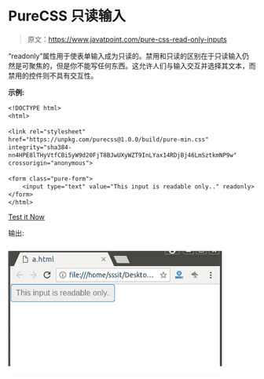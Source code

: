 # PureCSS 只读输入

> 原文：<https://www.javatpoint.com/pure-css-read-only-inputs>

“readonly”属性用于使表单输入成为只读的。禁用和只读的区别在于只读输入仍然是可聚焦的，但是你不能写任何东西。这允许人们与输入交互并选择其文本，而禁用的控件则不具有交互性。

**示例:**

```
<!DOCTYPE html>
<html>

<link rel="stylesheet" 
href="https://unpkg.com/purecss@1.0.0/build/pure-min.css" 
integrity="sha384-nn4HPE8lTHyVtfCBi5yW9d20FjT8BJwUXyWZT9InLYax14RDjBj46LmSztkmNP9w" 
crossorigin="anonymous">

<form class="pure-form">
    <input type="text" value="This input is readable only.." readonly>
</form>
</html>

```

[Test it Now](https://www.javatpoint.com/oprweb/test.jsp?filename=purecssinputs3)

输出:

![PureCSS Inputs 3](img/4fb219e46bade7ab7f3e09e8420743c6.png)